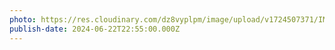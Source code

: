 ```yaml
---
photo: https://res.cloudinary.com/dz8vyplpm/image/upload/v1724507371/IMG_0021_r31uzz.jpg
publish-date: 2024-06-22T22:55:00.000Z
---
```

